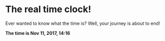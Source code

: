 # The real time clock!

Ever wanted to know what the time is? Well, your journey is about to end!

**The time is Nov 11, 2017, 14:16**